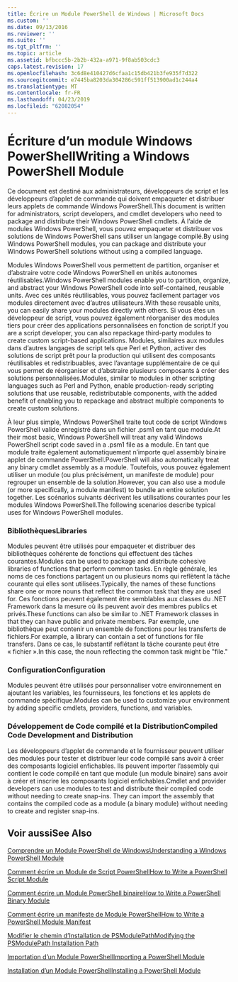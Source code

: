 ```yaml
---
title: Écrire un Module PowerShell de Windows | Microsoft Docs
ms.custom: ''
ms.date: 09/13/2016
ms.reviewer: ''
ms.suite: ''
ms.tgt_pltfrm: ''
ms.topic: article
ms.assetid: bfbccc5b-2b2b-432a-a971-9f8ab503cdc3
caps.latest.revision: 17
ms.openlocfilehash: 3c6d8e410427d6cfaa1c15db421b3fe935f7d322
ms.sourcegitcommit: e7445ba8203da304286c591ff513900ad1c244a4
ms.translationtype: MT
ms.contentlocale: fr-FR
ms.lasthandoff: 04/23/2019
ms.locfileid: "62082054"
---
```

# <a name="writing-a-windows-powershell-module"></a><span data-ttu-id="e77f9-102">Écriture d’un module Windows PowerShell</span><span class="sxs-lookup"><span data-stu-id="e77f9-102">Writing a Windows PowerShell Module</span></span>

<span data-ttu-id="e77f9-103">Ce document est destiné aux administrateurs, développeurs de script et les développeurs d’applet de commande qui doivent empaqueter et distribuer leurs applets de commande Windows PowerShell.</span><span class="sxs-lookup"><span data-stu-id="e77f9-103">This document is written for administrators, script developers, and cmdlet developers who need to package and distribute their Windows PowerShell cmdlets.</span></span> <span data-ttu-id="e77f9-104">À l’aide de modules Windows PowerShell, vous pouvez empaqueter et distribuer vos solutions de Windows PowerShell sans utiliser un langage compilé.</span><span class="sxs-lookup"><span data-stu-id="e77f9-104">By using Windows PowerShell modules, you can package and distribute your Windows PowerShell solutions without using a compiled language.</span></span>

<span data-ttu-id="e77f9-105">Modules Windows PowerShell vous permettent de partition, organiser et d’abstraire votre code Windows PowerShell en unités autonomes réutilisables.</span><span class="sxs-lookup"><span data-stu-id="e77f9-105">Windows PowerShell modules enable you to partition, organize, and abstract your Windows PowerShell code into self-contained, reusable units.</span></span> <span data-ttu-id="e77f9-106">Avec ces unités réutilisables, vous pouvez facilement partager vos modules directement avec d’autres utilisateurs.</span><span class="sxs-lookup"><span data-stu-id="e77f9-106">With these reusable units, you can easily share your modules directly with others.</span></span> <span data-ttu-id="e77f9-107">Si vous êtes un développeur de script, vous pouvez également réorganiser des modules tiers pour créer des applications personnalisées en fonction de script.</span><span class="sxs-lookup"><span data-stu-id="e77f9-107">If you are a script developer, you can also repackage third-party modules to create custom script-based applications.</span></span> <span data-ttu-id="e77f9-108">Modules, similaires aux modules dans d’autres langages de script tels que Perl et Python, activer des solutions de script prêt pour la production qui utilisent des composants réutilisables et redistribuables, avec l’avantage supplémentaire de ce qui vous permet de réorganiser et d’abstraire plusieurs composants à créer des solutions personnalisées.</span><span class="sxs-lookup"><span data-stu-id="e77f9-108">Modules, similar to modules in other scripting languages such as Perl and Python, enable production-ready scripting solutions that use reusable, redistributable components, with the added benefit of enabling you to repackage and abstract multiple components to create custom solutions.</span></span>

<span data-ttu-id="e77f9-109">À leur plus simple, Windows PowerShell traite tout code de script Windows PowerShell valide enregistré dans un fichier .psm1 en tant que module.</span><span class="sxs-lookup"><span data-stu-id="e77f9-109">At their most basic, Windows PowerShell will treat any valid Windows PowerShell script code saved in a .psm1 file as a module.</span></span> <span data-ttu-id="e77f9-110">En tant que module traite également automatiquement n’importe quel assembly binaire applet de commande PowerShell.</span><span class="sxs-lookup"><span data-stu-id="e77f9-110">PowerShell will also automatically treat any binary cmdlet assembly as a module.</span></span> <span data-ttu-id="e77f9-111">Toutefois, vous pouvez également utiliser un module (ou plus précisément, un manifeste de module) pour regrouper un ensemble de la solution.</span><span class="sxs-lookup"><span data-stu-id="e77f9-111">However, you can also use a module (or more specifically, a module manifest) to bundle an entire solution together.</span></span> <span data-ttu-id="e77f9-112">Les scénarios suivants décrivent les utilisations courantes pour les modules Windows PowerShell.</span><span class="sxs-lookup"><span data-stu-id="e77f9-112">The following scenarios describe typical uses for Windows PowerShell modules.</span></span>

### <a name="libraries"></a><span data-ttu-id="e77f9-113">Bibliothèques</span><span class="sxs-lookup"><span data-stu-id="e77f9-113">Libraries</span></span>

<span data-ttu-id="e77f9-114">Modules peuvent être utilisés pour empaqueter et distribuer des bibliothèques cohérente de fonctions qui effectuent des tâches courantes.</span><span class="sxs-lookup"><span data-stu-id="e77f9-114">Modules can be used to package and distribute cohesive libraries of functions that perform common tasks.</span></span> <span data-ttu-id="e77f9-115">En règle générale, les noms de ces fonctions partagent un ou plusieurs noms qui reflètent la tâche courante qui elles sont utilisées.</span><span class="sxs-lookup"><span data-stu-id="e77f9-115">Typically, the names of these functions share one or more nouns that reflect the common task that they are used for.</span></span> <span data-ttu-id="e77f9-116">Ces fonctions peuvent également être semblables aux classes du .NET Framework dans la mesure où ils peuvent avoir des membres publics et privés.</span><span class="sxs-lookup"><span data-stu-id="e77f9-116">These functions can also be similar to .NET Framework classes in that they can have public and private members.</span></span> <span data-ttu-id="e77f9-117">Par exemple, une bibliothèque peut contenir un ensemble de fonctions pour les transferts de fichiers.</span><span class="sxs-lookup"><span data-stu-id="e77f9-117">For example, a library can contain a set of functions for file transfers.</span></span> <span data-ttu-id="e77f9-118">Dans ce cas, le substantif reflétant la tâche courante peut être « fichier ».</span><span class="sxs-lookup"><span data-stu-id="e77f9-118">In this case, the noun reflecting the common task might be "file."</span></span>

### <a name="configuration"></a><span data-ttu-id="e77f9-119">Configuration</span><span class="sxs-lookup"><span data-stu-id="e77f9-119">Configuration</span></span>

<span data-ttu-id="e77f9-120">Modules peuvent être utilisés pour personnaliser votre environnement en ajoutant les variables, les fournisseurs, les fonctions et les applets de commande spécifique.</span><span class="sxs-lookup"><span data-stu-id="e77f9-120">Modules can be used to customize your environment by adding specific cmdlets, providers, functions, and variables.</span></span>

### <a name="compiled-code-development-and-distribution"></a><span data-ttu-id="e77f9-121">Développement de Code compilé et la Distribution</span><span class="sxs-lookup"><span data-stu-id="e77f9-121">Compiled Code Development and Distribution</span></span>

<span data-ttu-id="e77f9-122">Les développeurs d’applet de commande et le fournisseur peuvent utiliser des modules pour tester et distribuer leur code compilé sans avoir à créer des composants logiciel enfichables. Ils peuvent importer l’assembly qui contient le code compilé en tant que module (un module binaire) sans avoir à créer et inscrire les composants logiciel enfichables.</span><span class="sxs-lookup"><span data-stu-id="e77f9-122">Cmdlet and provider developers can use modules to test and distribute their compiled code without needing to create snap-ins. They can import the assembly that contains the compiled code as a module (a binary module) without needing to create and register snap-ins.</span></span>

## <a name="see-also"></a><span data-ttu-id="e77f9-123">Voir aussi</span><span class="sxs-lookup"><span data-stu-id="e77f9-123">See Also</span></span>

[<span data-ttu-id="e77f9-124">Comprendre un Module PowerShell de Windows</span><span class="sxs-lookup"><span data-stu-id="e77f9-124">Understanding a Windows PowerShell Module</span></span>](./understanding-a-windows-powershell-module.md)

[<span data-ttu-id="e77f9-125">Comment écrire un Module de Script PowerShell</span><span class="sxs-lookup"><span data-stu-id="e77f9-125">How to Write a PowerShell Script Module</span></span>](./how-to-write-a-powershell-script-module.md)

[<span data-ttu-id="e77f9-126">Comment écrire un Module PowerShell binaire</span><span class="sxs-lookup"><span data-stu-id="e77f9-126">How to Write a PowerShell Binary Module</span></span>](./how-to-write-a-powershell-binary-module.md)

[<span data-ttu-id="e77f9-127">Comment écrire un manifeste de Module PowerShell</span><span class="sxs-lookup"><span data-stu-id="e77f9-127">How to Write a PowerShell Module Manifest</span></span>](http://msdn.microsoft.com/en-us/abe4c24b-e64e-4a61-81d5-18c4fceba0b6)

[<span data-ttu-id="e77f9-128">Modifier le chemin d’Installation de PSModulePath</span><span class="sxs-lookup"><span data-stu-id="e77f9-128">Modifying the PSModulePath Installation Path</span></span>](./modifying-the-psmodulepath-installation-path.md)

[<span data-ttu-id="e77f9-129">Importation d’un Module PowerShell</span><span class="sxs-lookup"><span data-stu-id="e77f9-129">Importing a PowerShell Module</span></span>](./importing-a-powershell-module.md)

[<span data-ttu-id="e77f9-130">Installation d’un Module PowerShell</span><span class="sxs-lookup"><span data-stu-id="e77f9-130">Installing a PowerShell Module</span></span>](./installing-a-powershell-module.md)
